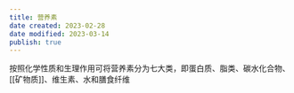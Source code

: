 ```yaml
---
title: 营养素
date created: 2023-02-28
date modified: 2023-03-14
publish: true
---
```


按照化学性质和生理作用可将营养素分为七大类，即蛋白质、脂类、碳水化合物、[[矿物质]]、维生素、水和膳食纤维